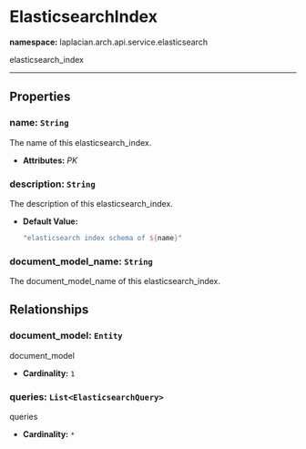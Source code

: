 # **ElasticsearchIndex**
**namespace:** laplacian.arch.api.service.elasticsearch

elasticsearch_index



---

## Properties

### name: `String`
The name of this elasticsearch_index.
- **Attributes:** *PK*

### description: `String`
The description of this elasticsearch_index.
- **Default Value:**
  ```kotlin
  "elasticsearch index schema of ${name}"
  ```

### document_model_name: `String`
The document_model_name of this elasticsearch_index.

## Relationships

### document_model: `Entity`
document_model
- **Cardinality:** `1`

### queries: `List<ElasticsearchQuery>`
queries
- **Cardinality:** `*`